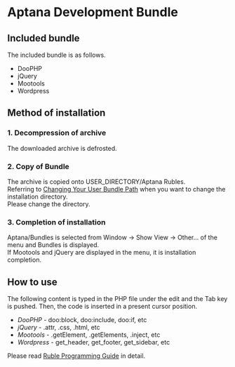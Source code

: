 Aptana Development Bundle
==============================================

Included bundle
----------------------------------------------

The included bundle is as follows.  

* DooPHP
* jQuery
* Mootools
* Wordpress

Method of installation
----------------------------------------------

### 1. Decompression of archive

The downloaded archive is defrosted. 

### 2. Copy of Bundle

The archive is copied onto USER_DIRECTORY/Aptana Rubles.  
Referring to [Changing Your User Bundle Path](https://aptanastudio.tenderapp.com/kb/aptana-studio-configuration/changing-your-user-bundle-path) when you want to change the installation directory.  
Please change the directory. 

### 3. Completion of installation

Aptana/Bundles is selected from Window -> Show View -> Other... of the menu and Bundles is displayed.  
If Mootools and jQuery are displayed in the menu, it is installation completion.

How to use
----------------------------------------------

The following content is typed in the PHP file under the edit and the Tab key is pushed. 
Then, the code is inserted in a present cursor position. 

* *DooPHP* - doo:block, doo:include, doo:if, etc
* *jQuery* - .attr, .css, .html, etc
* *Mootools* - .getElement, .getElements, .inject, etc
* *Wordpress* - get_header, get_footer, get_sidebar, etc

Please read [Ruble Programming Guide](https://aptanastudio.tenderapp.com/kb/scripting-aptana-studio/ruble-programming-guide) in detail.  
